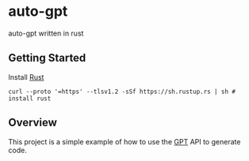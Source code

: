 # auto-gpt
auto-gpt written in rust

## Getting Started

Install [Rust](https://www.rust-lang.org/tools/install)

```shell
curl --proto '=https' --tlsv1.2 -sSf https://sh.rustup.rs | sh # install rust
```

## Overview

This project is a simple example of how to use the [GPT](https://openai.com/blog/openai-api/) API to generate code.